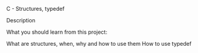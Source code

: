  C - Structures, typedef

Description

What you should learn from this project:

What are structures, when, why and how to use them
How to use typedef
